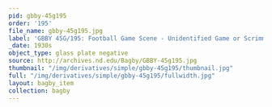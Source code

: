 ```yaml
---
pid: gbby-45g195
order: '195'
file_name: gbby-45g195.jpg
label: 'GBBY 45G/195: Football Game Scene - Unidentified Game or Scrimmage - c1930s'
_date: 1930s
object_type: glass plate negative
source: http://archives.nd.edu/Bagby/GBBY-45g195.jpg
thumbnail: "/img/derivatives/simple/gbby-45g195/thumbnail.jpg"
full: "/img/derivatives/simple/gbby-45g195/fullwidth.jpg"
layout: bagby_item
collection: bagby
---
```

